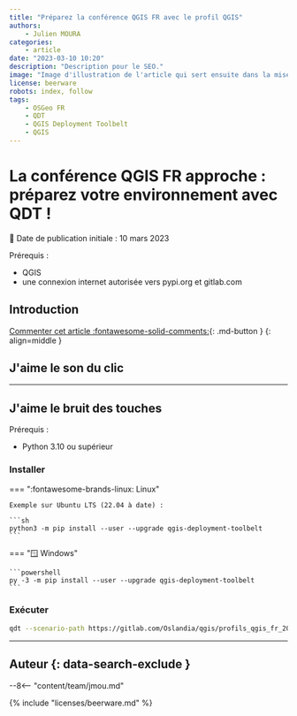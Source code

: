 ```yaml
---
title: "Préparez la conférence QGIS FR avec le profil QGIS"
authors:
    - Julien MOURA
categories:
    - article
date: "2023-03-10 10:20"
description: "Description pour le SEO."
image: "Image d'illustration de l'article qui sert ensuite dans la mise en avant : réseaux sociaux, flux RSS..."
license: beerware
robots: index, follow
tags:
    - OSGeo FR
    - QDT
    - QGIS Deployment Toolbelt
    - QGIS
---
```


# La conférence QGIS FR approche : préparez votre environnement avec QDT !

:calendar: Date de publication initiale : 10 mars 2023

Prérequis :

- QGIS
- une connexion internet autorisée vers pypi.org et gitlab.com

## Introduction

[Commenter cet article :fontawesome-solid-comments:](#__comments){: .md-button }
{: align=middle }

## J'aime le son du clic

----

## J'aime le bruit des touches

Prérequis :

- Python 3.10 ou supérieur

### Installer

<!-- markdownlint-disable MD046 -->
=== ":fontawesome-brands-linux: Linux"

    Exemple sur Ubuntu LTS (22.04 à date) :

    ```sh
    python3 -m pip install --user --upgrade qgis-deployment-toolbelt
    ```

=== ":window: Windows"

    ```powershell
    py -3 -m pip install --user --upgrade qgis-deployment-toolbelt
    ```

<!-- markdownlint-enable MD046 -->

### Exécuter

```sh
qdt --scenario-path https://gitlab.com/Oslandia/qgis/profils_qgis_fr_2022/-/raw/main/qdt_scenarii/scenario.qdt.yml
```

----

## Auteur {: data-search-exclude }

--8<-- "content/team/jmou.md"

{% include "licenses/beerware.md" %}
